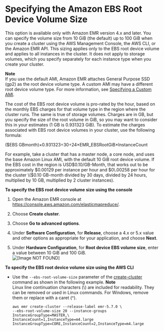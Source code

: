 # Specifying the Amazon EBS Root Device Volume Size<a name="emr-custom-ami-boot-volume-size"></a>

This option is available only with Amazon EMR version 4\.x and later\. You can specify the volume size from 10 GiB \(the default\) up to 100 GiB when you create a cluster using the AWS Management Console, the AWS CLI, or the Amazon EMR API\. This sizing applies only to the EBS root device volume and applies to all instances in the cluster\. It does not apply to storage volumes, which you specify separately for each instance type when you create your cluster\.

**Note**  
If you use the default AMI, Amazon EMR attaches General Purpose SSD \(gp2\) as the root device volume type\. A custom AMI may have a different root device volume type\. For more information, see [Specifying a Custom AMI](emr-custom-ami.md#emr-specify-custom-ami)\.

The cost of the EBS root device volume is pro\-rated by the hour, based on the monthly EBS charges for that volume type in the region where the cluster runs\. The same is true of storage volumes\. Charges are in GB, but you specify the size of the root volume in GiB, so you may want to consider this in your estimates \(1 GB is 0\.931323 GiB\)\. To estimate the charges associated with EBS root device volumes in your cluster, use the following formula:

\($EBS GB­month\)×0\.931323÷30÷24×EMR\_EBSRootGiB×InstanceCount

For example, take a cluster that has a master node, a core node, and uses the base Amazon Linux AMI, with the default 10 GiB root device volume\. If the EBS cost in the region is USD$0\.10/GB\-Month, that works out to be approximately $0\.00129 per instance per hour and $0\.00258 per hour for the cluster \($0\.10 GB\-month divided by 30 days, divided by 24 hours, multiplied by 10 GB, multiplied by 2 cluster instances\)\.

**To specify the EBS root device volume size using the console**

1. Open the Amazon EMR console at [https://console\.aws\.amazon\.com/elasticmapreduce/](https://console.aws.amazon.com/elasticmapreduce/)\.

1. Choose **Create cluster**\.

1. Choose **Go to advanced options**\.

1. Under **Software Configuration**, for **Release**, choose a 4\.x or 5\.x value and other options as appropriate for your application, and choose **Next**\.

1. Under **Hardware Configuration**, for **Root device EBS volume size**, enter a value between 10 GiB and 100 GiB\.  
![\[Image NOT FOUND\]](http://docs.aws.amazon.com/emr/latest/ManagementGuide/images/ebs-volume-size.png)

**To specify the EBS root device volume size using the AWS CLI**
+ Use the `--ebs-root-volume-size` parameter of the [create\-cluster](http://docs.aws.amazon.com/cli/latest/reference/emr/create-cluster.html) command as shown in the following example\.
**Note**  
Linux line continuation characters \(\\\) are included for readability\. They can be removed or used in Linux commands\. For Windows, remove them or replace with a caret \(^\)\.

  ```
  aws emr create-cluster --release-label emr-5.7.0 \
  --ebs-root-volume-size 20 --instance-groups InstanceGroupType=MASTER,\
  InstanceCount=1,InstanceType=m4.large InstanceGroupType=CORE,InstanceCount=2,InstanceType=m4.large
  ```